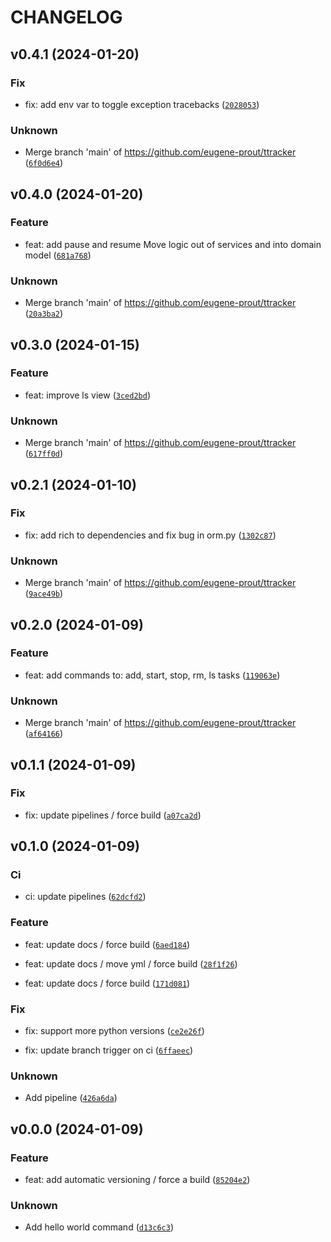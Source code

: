 # CHANGELOG



## v0.4.1 (2024-01-20)

### Fix

* fix: add env var to toggle exception tracebacks ([`2028053`](https://github.com/eugene-prout/ttracker/commit/20280539861b2292f0a3b1d0813ec651aa5198eb))

### Unknown

* Merge branch &#39;main&#39; of https://github.com/eugene-prout/ttracker ([`6f0d6e4`](https://github.com/eugene-prout/ttracker/commit/6f0d6e4b6153b43ee28d5f14234e1cca1af46d87))


## v0.4.0 (2024-01-20)

### Feature

* feat: add pause and resume
Move logic out of services and into domain model ([`681a768`](https://github.com/eugene-prout/ttracker/commit/681a76833b19858a47ce5b2bba78c9aacd0dec6e))

### Unknown

* Merge branch &#39;main&#39; of https://github.com/eugene-prout/ttracker ([`20a3ba2`](https://github.com/eugene-prout/ttracker/commit/20a3ba23bb728f2a6cda872fd9c24ebd1e4f5b61))


## v0.3.0 (2024-01-15)

### Feature

* feat: improve ls view ([`3ced2bd`](https://github.com/eugene-prout/ttracker/commit/3ced2bd0e8dd0371b810fe4018a4137381b0c969))

### Unknown

* Merge branch &#39;main&#39; of https://github.com/eugene-prout/ttracker ([`617ff0d`](https://github.com/eugene-prout/ttracker/commit/617ff0df8864a7c9c192c1c27f109a363d0dd957))


## v0.2.1 (2024-01-10)

### Fix

* fix: add rich to dependencies and fix bug in orm.py ([`1302c87`](https://github.com/eugene-prout/ttracker/commit/1302c87701468f3e97cc5bf32d07c415cf023995))

### Unknown

* Merge branch &#39;main&#39; of https://github.com/eugene-prout/ttracker ([`9ace49b`](https://github.com/eugene-prout/ttracker/commit/9ace49b81435ca93edcf4ec04a6f789d9beb6761))


## v0.2.0 (2024-01-09)

### Feature

* feat: add commands to: add, start, stop, rm, ls tasks ([`119063e`](https://github.com/eugene-prout/ttracker/commit/119063ee5c8f1bc0a48c1263bdff890c2be4f913))

### Unknown

* Merge branch &#39;main&#39; of https://github.com/eugene-prout/ttracker ([`af64166`](https://github.com/eugene-prout/ttracker/commit/af64166e9808109e4abd6a14afe68eba19c7d233))


## v0.1.1 (2024-01-09)

### Fix

* fix: update pipelines / force build ([`a07ca2d`](https://github.com/eugene-prout/ttracker/commit/a07ca2dabd256a8599e5ed41f121e9d827eb78e9))


## v0.1.0 (2024-01-09)

### Ci

* ci: update pipelines ([`62dcfd2`](https://github.com/eugene-prout/ttracker/commit/62dcfd25070d103b9b752e4abf6f251d1e3d1f6b))

### Feature

* feat: update docs / force build ([`6aed184`](https://github.com/eugene-prout/ttracker/commit/6aed1845f7c0cd2792a923553423bc913e9bc1c7))

* feat: update docs / move yml / force build ([`28f1f26`](https://github.com/eugene-prout/ttracker/commit/28f1f26e64e829e328efd68e73c99b2802a1a42f))

* feat: update docs / force build ([`171d081`](https://github.com/eugene-prout/ttracker/commit/171d081d90fc57ddb4a633a10203448c2cd2ee67))

### Fix

* fix: support more python versions ([`ce2e26f`](https://github.com/eugene-prout/ttracker/commit/ce2e26fb76ca9287d03bf3918267679ef0b689cb))

* fix: update branch trigger on ci ([`6ffaeec`](https://github.com/eugene-prout/ttracker/commit/6ffaeec2714598072b93b3708718fc41cb1e93b8))

### Unknown

* Add pipeline ([`426a6da`](https://github.com/eugene-prout/ttracker/commit/426a6dae090b2a373d35eeac0d50ce4a10dfa4c8))


## v0.0.0 (2024-01-09)

### Feature

* feat: add automatic versioning / force a build ([`85204e2`](https://github.com/eugene-prout/ttracker/commit/85204e2885b8135ac6d27e37ddd2b90cd6e791b8))

### Unknown

* Add hello world command ([`d13c6c3`](https://github.com/eugene-prout/ttracker/commit/d13c6c369575d3ad1df73d1a0f71bdcdb8378359))
